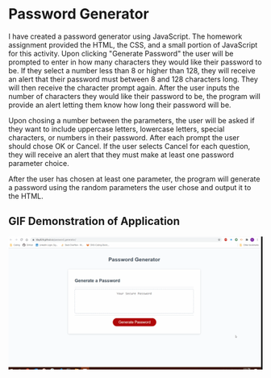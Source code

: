 # Password Generator

I have created a password generator using JavaScript. The homework assignment provided the HTML, the CSS, and a small portion of JavaScript for this activity. Upon clicking "Generate Password" the user will be prompted to enter in how many characters they would like their password to be. If they select a number less than 8 or higher than 128, they will receive an alert that their password must between 8 and 128 characters long. They will then receive the character prompt again.  After the user inputs the number of characters they would like their password to be, the program will provide an alert letting them know how long their password will be.

Upon chosing a number between the parameters, the user will be asked if they want to include uppercase letters, lowercase letters, special characters, or numbers in their password. After each prompt the user should chose OK or Cancel. If the user selects Cancel for each question, they will receive an alert that they must make at least one password parameter choice.

After the user has chosen at least one parameter, the program will generate a password using the random parameters the user chose and output it to the HTML.

## GIF Demonstration of Application
![](assets/demo/video-capture-2.gif)
